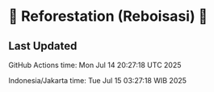 
# 🌳 Reforestation (Reboisasi) 🌲

## Last Updated

GitHub Actions time: Mon Jul 14 20:27:18 UTC 2025

Indonesia/Jakarta time: Tue Jul 15 03:27:18 WIB 2025
